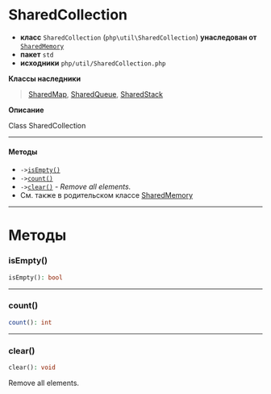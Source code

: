 # SharedCollection

- **класс** `SharedCollection` (`php\util\SharedCollection`) **унаследован от** [`SharedMemory`](https://github.com/jphp-compiler/jphp/blob/master/jphp-runtime/api-docs/classes/php/util/SharedMemory.ru.md)
- **пакет** `std`
- **исходники** `php/util/SharedCollection.php`

**Классы наследники**

> [SharedMap](https://github.com/jphp-compiler/jphp/blob/master/jphp-runtime/api-docs/classes/php/util/SharedMap.ru.md), [SharedQueue](https://github.com/jphp-compiler/jphp/blob/master/jphp-runtime/api-docs/classes/php/util/SharedQueue.ru.md), [SharedStack](https://github.com/jphp-compiler/jphp/blob/master/jphp-runtime/api-docs/classes/php/util/SharedStack.ru.md)

**Описание**

Class SharedCollection

---

#### Методы

- `->`[`isEmpty()`](#method-isempty)
- `->`[`count()`](#method-count)
- `->`[`clear()`](#method-clear) - _Remove all elements._
- См. также в родительском классе [SharedMemory](https://github.com/jphp-compiler/jphp/blob/master/jphp-runtime/api-docs/classes/php/util/SharedMemory.ru.md)

---
# Методы

<a name="method-isempty"></a>

### isEmpty()
```php
isEmpty(): bool
```

---

<a name="method-count"></a>

### count()
```php
count(): int
```

---

<a name="method-clear"></a>

### clear()
```php
clear(): void
```
Remove all elements.